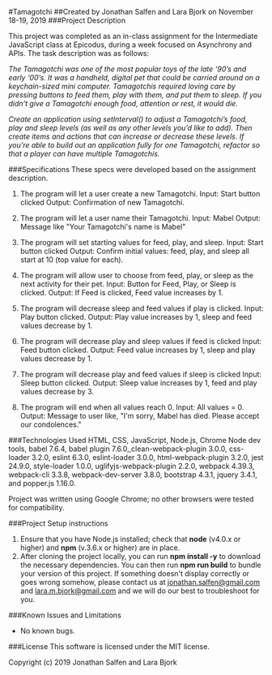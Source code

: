 #Tamagotchi
##Created by Jonathan Salfen and Lara Bjork on November 18-19, 2019
###Project Description

This project was completed as an in-class assignment for the Intermediate JavaScript class at Epicodus, during a week focused on Asynchrony and APIs. The task description was as follows:

_The Tamagotchi was one of the most popular toys of the late ‘90’s and early ‘00’s. It was a handheld, digital pet that could be carried around on a keychain-sized mini computer. Tamagotchis required loving care by pressing buttons to feed them, play with them, and put them to sleep. If you didn't give a Tamagotchi enough food, attention or rest, it would die._

_Create an application using setInterval() to adjust a Tamagotchi’s food, play and sleep levels (as well as any other levels you’d like to add). Then create items and actions that can increase or decrease these levels. If you’re able to build out an application fully for one Tamagotchi, refactor so that a player can have multiple Tamagotchis._

###Specifications
These specs were developed based on the assignment description.

1. The program will let a user create a new Tamagotchi.
Input: Start button clicked
Output: Confirmation of new Tamagotchi.

2. The program will let a user name their Tamagotchi.
Input: Mabel
Output: Message like "Your Tamagotchi's name is Mabel"

3. The program will set starting values for feed, play, and sleep.
Input: Start button clicked
Output: Confirm initial values: feed, play, and sleep all start at 10 (top value for each).

4. The program will allow user to choose from feed, play, or sleep as the next activity for their pet.
Input: Button for Feed, Play, or Sleep is clicked.
Output: If Feed is clicked, Feed value increases by 1.

5. The program will decrease sleep and feed values if play is clicked.
Input: Play button clicked.
Output: Play value increases by 1, sleep and feed values decrease by 1.

6. The program will decrease play and sleep values if feed is clicked
Input: Feed button clicked.
Output: Feed value increases by 1, sleep and play values decrease by 1.

7. The program will decrease play and feed values if sleep is clicked
Input: Sleep button clicked.
Output: Sleep value increases by 1, feed and play values decrease by 3.

8. The program will end when all values reach 0.
Input: All values = 0.
Output: Message to user like, "I'm sorry, Mabel has died. Please accept our condolences."


###Technologies Used
HTML, CSS, JavaScript, Node.js, Chrome Node dev tools, babel 7.6.4, babel plugin 7.6.0,,clean-webpack-plugin 3.0.0, css-loader 3.2.0, eslint 6.3.0, eslint-loader 3.0.0, html-webpack-plugin 3.2.0, jest 24.9.0, style-loader 1.0.0, uglifyjs-webpack-plugin 2.2.0, webpack 4.39.3, webpack-cli 3.3.8, webpack-dev-server 3.8.0, bootstrap 4.3.1, jquery 3.4.1, and popper.js 1.16.0.

Project was written using Google Chrome; no other browsers were tested for compatibility.

###Project Setup instructions
1. Ensure that you have Node.js installed; check that **node** (v4.0.x or higher) and **npm** (v.3.6.x or higher) are in place.
2. After cloning the project locally, you can run **npm install -y** to download the necessary dependencies. You can then run **npm run build** to bundle your version of this project. If something doesn't display correctly or goes wrong somehow, please contact us at <jonathan.salfen@gmail.com> and <lara.m.bjork@gmail.com> and we will do our best to troubleshoot for you.

###Known Issues and Limitations
* No known bugs.

###License
This software is licensed under the MIT license.

Copyright (c) 2019 Jonathan Salfen and Lara Bjork
